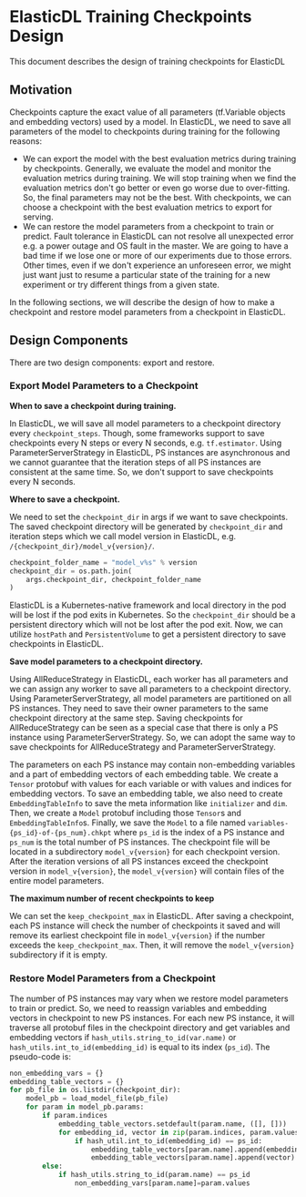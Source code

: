 # ElasticDL Training Checkpoints Design
This document describes the design of training checkpoints for ElasticDL

## Motivation
Checkpoints capture the exact value of all parameters (tf.Variable objects and embedding vectors) used by a model. In ElasticDL, we need to save all parameters of the model to checkpoints during training for the following reasons:
* We can export the model with the best evaluation metrics during training by checkpoints. Generally, we evaluate the model and monitor the evaluation metrics during training. We will stop training when we find the evaluation metrics don't go better or even go worse due to over-fitting. So, the final parameters may not be the best. With checkpoints, we can choose a checkpoint with the best evaluation metrics to export for serving.
* We can restore the model parameters from a checkpoint to train or predict. Fault tolerance in ElasticDL can not resolve all unexpected error e.g. a power outage and OS fault in the master. We are going to have a bad time if we lose one or more of our experiments due to those errors. Other times, even if we don't experience an unforeseen error, we might just want just to resume a particular state of the training for a new experiment or try different things from a given state.

In the following sections, we will describe the design of how to make a checkpoint and restore model parameters from a checkpoint in ElasticDL.

## Design Components
There are two design components: export and restore.

### Export Model Parameters to a Checkpoint

**When to save a checkpoint during training.** 

In ElasticDL, we will save all model parameters to a checkpoint directory every `checkpoint_steps`. Though, some frameworks support to save checkpoints every N steps or every N seconds, e.g. `tf.estimator`. Using ParameterServerStrategy in ElasticDL, PS instances are asynchronous and we cannot guarantee that the iteration steps of all PS instances are consistent at the same time. So, we don't support to save checkpoints every N seconds.


**Where to save a checkpoint.** 

We need to set the `checkpoint_dir` in args if we want to save checkpoints. The saved checkpoint directory will be generated by `checkpoint_dir` and iteration steps which we call model version in ElasticDL, e.g. `/{checkpoint_dir}/model_v{version}/`.
```python
checkpoint_folder_name = "model_v%s" % version
checkpoint_dir = os.path.join(
    args.checkpoint_dir, checkpoint_folder_name
)
```
ElasticDL is a Kubernetes-native framework and local directory in the pod will be lost if the pod exits in Kubernetes. So the `checkpoint_dir` should be a persistent directory which will not be lost after the pod exit. Now, we can utilize `hostPath` and `PersistentVolume` to get a persistent directory to save checkpoints in ElasticDL.

**Save model parameters to a checkpoint directory.**

Using AllReduceStrategy in ElasticDL, each worker has all parameters and we can assign any worker to save all parameters to a checkpoint directory. Using ParameterServerStrategy, all model parameters are partitioned on all PS instances. They need to save their owner parameters to the same checkpoint directory at the same step. Saving checkpoints for AllReduceStrategy can be seen as a special case that there is only a PS instance using ParameterServerStrategy. So, we can adopt the same way to save checkpoints for AllReduceStrategy and ParameterServerStrategy.

The parameters on each PS instance may contain non-embedding variables and a part of embedding vectors of each embedding table. We create a `Tensor` protobuf with values for each variable or with values and indices for embedding vectors. To save an embedding table, we also need to create `EmbeddingTableInfo` to save the meta information like `initializer` and `dim`. Then, we create a `Model` protobuf including those `Tensor`s and `EmbeddingTableInfo`s. Finally, we save the `Model` to a  file named `variables-{ps_id}-of-{ps_num}.chkpt` where `ps_id` is the index of a PS instance and `ps_num` is the total number of PS instances. The checkpoint file will be located in a subdirectory `model_v{version}` for each checkpoint version. After the iteration versions of all PS instances exceed the checkpoint version in `model_v{version}`,  the `model_v{version}` will contain files of the entire model parameters.

**The maximum number of recent checkpoints to keep**

We can set the `keep_checkpoint_max` in ElasticDL. After saving a checkpoint, each PS instance will check the number of checkpoints it saved and will remove its earliest checkpoint file in `model_v{version}` if the number exceeds the `keep_checkpoint_max`. Then, it will remove the `model_v{version}` subdirectory if it is empty.

### Restore Model Parameters from a Checkpoint
The number of PS instances may vary when we restore model parameters to train or predict. So, we need to reassign variables and embedding vectors in checkpoint to new PS instances. For each new PS instance, it will traverse all protobuf files in the checkpoint directory and get variables and embedding vectors if `hash_utils.string_to_id(var.name)` or `hash_utils.int_to_id(embedding_id)` is equal to its index (`ps_id`). The pseudo-code is:
```python
non_embedding_vars = {}
embedding_table_vectors = {}
for pb_file in os.listdir(checkpoint_dir):
    model_pb = load_model_file(pb_file)
    for param in model_pb.params:
        if param.indices
            embedding_table_vectors.setdefault(param.name, ([], []))
            for embedding_id, vector in zip(param.indices, param.values):
                if hash_util.int_to_id(embedding_id) == ps_id:
                    embedding_table_vectors[param.name].append(embedding_id)
                    embedding_table_vectors[param.name].append(vector)
        else:
            if hash_utils.string_to_id(param.name) == ps_id
                non_embedding_vars[param.name]=param.values
```
